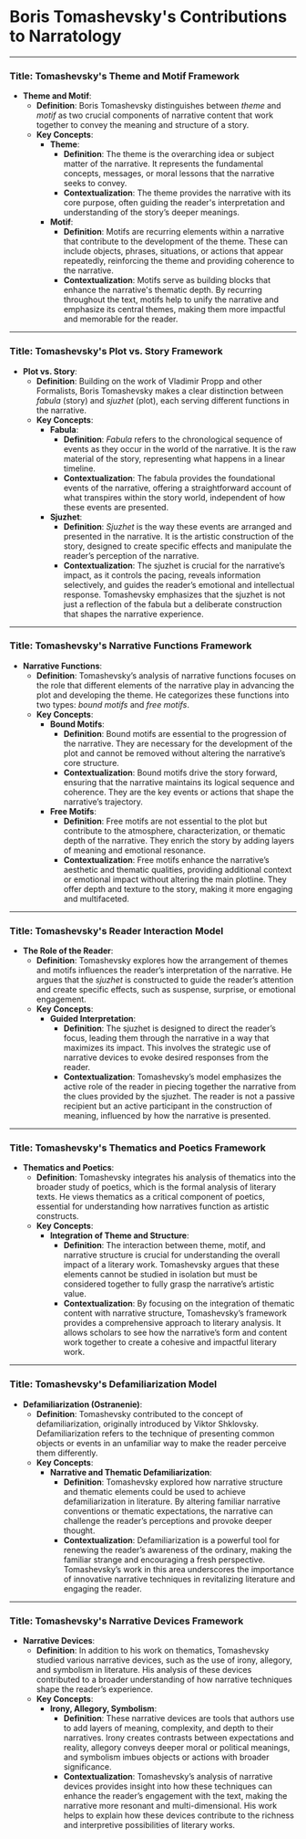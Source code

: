 # Boris Tomashevsky's Contributions to Narratology


***

### Title: **Tomashevsky's Theme and Motif Framework**

- **Theme and Motif**:
  - **Definition**: Boris Tomashevsky distinguishes between *theme* and *motif* as two crucial components of narrative content that work together to convey the meaning and structure of a story.
  - **Key Concepts**:
    - **Theme**:
      - **Definition**: The theme is the overarching idea or subject matter of the narrative. It represents the fundamental concepts, messages, or moral lessons that the narrative seeks to convey.
      - **Contextualization**: The theme provides the narrative with its core purpose, often guiding the reader's interpretation and understanding of the story’s deeper meanings.
    - **Motif**:
      - **Definition**: Motifs are recurring elements within a narrative that contribute to the development of the theme. These can include objects, phrases, situations, or actions that appear repeatedly, reinforcing the theme and providing coherence to the narrative.
      - **Contextualization**: Motifs serve as building blocks that enhance the narrative's thematic depth. By recurring throughout the text, motifs help to unify the narrative and emphasize its central themes, making them more impactful and memorable for the reader.

***

### Title: **Tomashevsky's Plot vs. Story Framework**

- **Plot vs. Story**:
  - **Definition**: Building on the work of Vladimir Propp and other Formalists, Boris Tomashevsky makes a clear distinction between *fabula* (story) and *sjuzhet* (plot), each serving different functions in the narrative.
  - **Key Concepts**:
    - **Fabula**:
      - **Definition**: *Fabula* refers to the chronological sequence of events as they occur in the world of the narrative. It is the raw material of the story, representing what happens in a linear timeline.
      - **Contextualization**: The fabula provides the foundational events of the narrative, offering a straightforward account of what transpires within the story world, independent of how these events are presented.
    - **Sjuzhet**:
      - **Definition**: *Sjuzhet* is the way these events are arranged and presented in the narrative. It is the artistic construction of the story, designed to create specific effects and manipulate the reader’s perception of the narrative.
      - **Contextualization**: The sjuzhet is crucial for the narrative’s impact, as it controls the pacing, reveals information selectively, and guides the reader’s emotional and intellectual response. Tomashevsky emphasizes that the sjuzhet is not just a reflection of the fabula but a deliberate construction that shapes the narrative experience.

***

### Title: **Tomashevsky's Narrative Functions Framework**

- **Narrative Functions**:
  - **Definition**: Tomashevsky’s analysis of narrative functions focuses on the role that different elements of the narrative play in advancing the plot and developing the theme. He categorizes these functions into two types: *bound motifs* and *free motifs*.
  - **Key Concepts**:
    - **Bound Motifs**:
      - **Definition**: Bound motifs are essential to the progression of the narrative. They are necessary for the development of the plot and cannot be removed without altering the narrative’s core structure.
      - **Contextualization**: Bound motifs drive the story forward, ensuring that the narrative maintains its logical sequence and coherence. They are the key events or actions that shape the narrative’s trajectory.
    - **Free Motifs**:
      - **Definition**: Free motifs are not essential to the plot but contribute to the atmosphere, characterization, or thematic depth of the narrative. They enrich the story by adding layers of meaning and emotional resonance.
      - **Contextualization**: Free motifs enhance the narrative’s aesthetic and thematic qualities, providing additional context or emotional impact without altering the main plotline. They offer depth and texture to the story, making it more engaging and multifaceted.

***

### Title: **Tomashevsky's Reader Interaction Model**

- **The Role of the Reader**:
  - **Definition**: Tomashevsky explores how the arrangement of themes and motifs influences the reader’s interpretation of the narrative. He argues that the *sjuzhet* is constructed to guide the reader’s attention and create specific effects, such as suspense, surprise, or emotional engagement.
  - **Key Concepts**:
    - **Guided Interpretation**:
      - **Definition**: The sjuzhet is designed to direct the reader’s focus, leading them through the narrative in a way that maximizes its impact. This involves the strategic use of narrative devices to evoke desired responses from the reader.
      - **Contextualization**: Tomashevsky’s model emphasizes the active role of the reader in piecing together the narrative from the clues provided by the sjuzhet. The reader is not a passive recipient but an active participant in the construction of meaning, influenced by how the narrative is presented.

***

### Title: **Tomashevsky's Thematics and Poetics Framework**

- **Thematics and Poetics**:
  - **Definition**: Tomashevsky integrates his analysis of thematics into the broader study of poetics, which is the formal analysis of literary texts. He views thematics as a critical component of poetics, essential for understanding how narratives function as artistic constructs.
  - **Key Concepts**:
    - **Integration of Theme and Structure**:
      - **Definition**: The interaction between theme, motif, and narrative structure is crucial for understanding the overall impact of a literary work. Tomashevsky argues that these elements cannot be studied in isolation but must be considered together to fully grasp the narrative’s artistic value.
      - **Contextualization**: By focusing on the integration of thematic content with narrative structure, Tomashevsky’s framework provides a comprehensive approach to literary analysis. It allows scholars to see how the narrative’s form and content work together to create a cohesive and impactful literary work.

***

### Title: **Tomashevsky's Defamiliarization Model**

- **Defamiliarization (Ostranenie)**:
  - **Definition**: Tomashevsky contributed to the concept of defamiliarization, originally introduced by Viktor Shklovsky. Defamiliarization refers to the technique of presenting common objects or events in an unfamiliar way to make the reader perceive them differently.
  - **Key Concepts**:
    - **Narrative and Thematic Defamiliarization**:
      - **Definition**: Tomashevsky explored how narrative structure and thematic elements could be used to achieve defamiliarization in literature. By altering familiar narrative conventions or thematic expectations, the narrative can challenge the reader’s perceptions and provoke deeper thought.
      - **Contextualization**: Defamiliarization is a powerful tool for renewing the reader’s awareness of the ordinary, making the familiar strange and encouraging a fresh perspective. Tomashevsky’s work in this area underscores the importance of innovative narrative techniques in revitalizing literature and engaging the reader.

***

### Title: **Tomashevsky's Narrative Devices Framework**

- **Narrative Devices**:
  - **Definition**: In addition to his work on thematics, Tomashevsky studied various narrative devices, such as the use of irony, allegory, and symbolism in literature. His analysis of these devices contributed to a broader understanding of how narrative techniques shape the reader’s experience.
  - **Key Concepts**:
    - **Irony, Allegory, Symbolism**:
      - **Definition**: These narrative devices are tools that authors use to add layers of meaning, complexity, and depth to their narratives. Irony creates contrasts between expectations and reality, allegory conveys deeper moral or political meanings, and symbolism imbues objects or actions with broader significance.
      - **Contextualization**: Tomashevsky’s analysis of narrative devices provides insight into how these techniques can enhance the reader’s engagement with the text, making the narrative more resonant and multi-dimensional. His work helps to explain how these devices contribute to the richness and interpretive possibilities of literary works.
